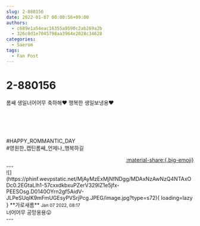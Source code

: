 ```yaml
---
slug: 2-880156
date: 2022-01-07 00:00:56+09:00
authors:
  - c689e1a54eac16355a9590c2ab269a2b
  - 326c0d1e7045798aa3964e2028c34628
categories:
  - Saerom
tags:
  - Fan Post
---
```


# 2-880156

<div class="post-container" markdown="1">
<div class="content-container md-sidebar__scrollwrap" markdown="1">

롬쌔 생일너어어무 축하해❤ 행복한 생일보냉용❤<br><br><br><br><br><br>\#HAPPY_ROMMANTIC_DAY<br>\#영원한_캡틴롬쌔_언제나_행복하길

</div>
</div>

<div style="text-align: right;" markdown="1">
<a href="https://weverse.io/fromis9/fanpost/2-880156" style="text-align: right;">:material-share:{.big-emoji}</a>
</div>
---

<div class="comments-container md-sidebar__scrollwrap" markdown="1">
<div class="comment" markdown="1">
<div class='id-container' markdown="1">
![](https://phinf.wevpstatic.net/MjAyMzExMjNfNDgg/MDAxNzAwNzQ4NTAxODc0.2EGtaLlh1-57cxxdkbxuPZerV329IZ1e5jfx-PEESOsg.D0140OYrn2gf5AidV-JLPeSUqIK9mFmUGEsyPVSrjPcg.JPEG/image.jpg?type=s72){ loading=lazy }
**<span class="artist">가로새롬</span>** <small>Jan 07 2022, 08:17</small><br>
</div>
<div class='comment-body' markdown="1">
너어어무 공망옹용😛
</div>
</div>
</div>
---
